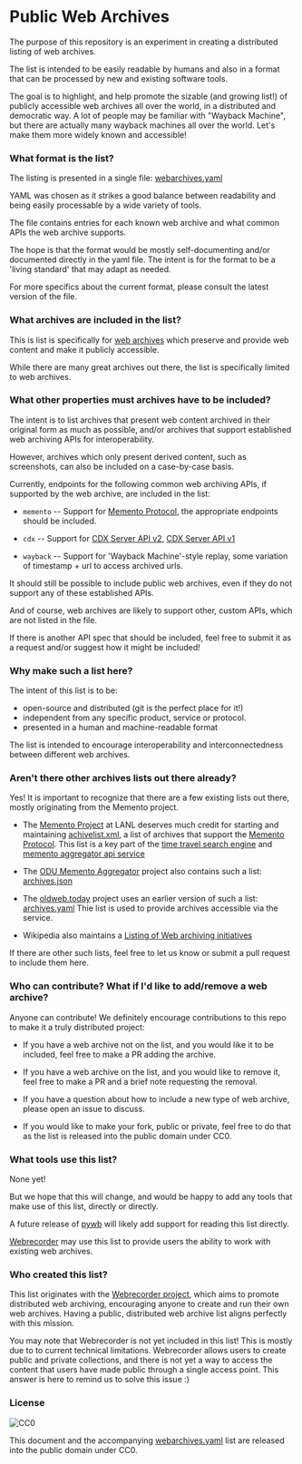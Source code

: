# Public Web Archives

The purpose of this repository is an experiment in creating a distributed listing of web archives.

The list is intended to be easily readable by humans and also in a format that can be processed by new and existing software tools.
 
The goal is to highlight, and help promote the sizable (and growing list!) of publicly accessible web archives all over the world, in a distributed and democratic way. A lot of people may be familiar with "Wayback Machine", but there are actually many wayback machines all over the world. Let's make them more widely known and accessible!


### What format is the list?

The listing is presented in a single file: [webarchives.yaml](webarchives.yaml)

YAML was chosen as it strikes a good balance between readability and being easily processable by a wide variety of tools.

The file contains entries for each known web archive and what common APIs the web archive supports.

The hope is that the format would be mostly self-documenting and/or documented directly in the yaml file. The intent is for the format to be a 'living standard' that may adapt as needed.

For more specifics about the current format, please consult the latest version of the file.


### What archives are included in the list?

This is list is specifically for [web archives](https://en.wikipedia.org/wiki/Web_archiving) which preserve and provide web content and make it publicly accessible.

While there are many great archives out there, the list is specifically limited to web archives.


### What other properties must archives have to be included?

The intent is to list archives that present web content archived in their original form as much as possible, and/or archives that support established web archiving APIs for interoperability.

However, archives which only present derived content, such as screenshots, can also be included on a case-by-case basis.

Currently, endpoints for the following common web archiving APIs, if supported by the web archive, are included in the list:

- `memento` -- Support for [Memento Protocol](https://tools.ietf.org/html/rfc7089), the appropriate endpoints should be included.

- `cdx` -- Support for [CDX Server API v2](https://github.com/ikreymer/pywb/wiki/CDX-Server-API), [CDX Server API v1](https://github.com/internetarchive/wayback/blob/master/wayback-cdx-server/README.md)

- `wayback` -- Support for 'Wayback Machine'-style replay, some variation of timestamp + url to access archived urls.

It should still be possible to include public web archives, even if they do not support any of these established APIs.

And of course, web archives are likely to support other, custom APIs, which are not listed in the file.

If there is another API spec that should be included, feel free to submit it as a request and/or suggest how it might be included!


### Why make such a list here?

The intent of this list is to be:

- open-source and distributed (git is the perfect place for it!)
- independent from any specific product, service or protocol.
- presented in a human and machine-readable format

The list is intended to encourage interoperability and interconnectedness between different web archives.


### Aren't there other archives lists out there already?

Yes! It is important to recognize that there are a few existing lists out there, mostly originating from the Memento project.

 - The [Memento Project](http://timetravel.mementoweb.org/) at LANL deserves much credit for starting and maintaining [achivelist.xml](http://labs.mementoweb.org/aggregator_config/archivelist.xml), a list of archives that support the [Memento Protocol](https://tools.ietf.org/html/rfc7089).
   This list is a key part of the [time travel search engine](http://timetravel.mementoweb.org/about/) and [memento aggregator api service](http://timetravel.mementoweb.org/guide/api/)

 - The [ODU Memento Aggregator](https://github.com/oduwsdl/memgator) project also contains such a list: [archives.json](https://github.com/oduwsdl/memgator/blob/master/archives.json)
 
 - The [oldweb.today](http://oldweb.today/) project uses an earlier version of such a list: [archives.yaml](https://github.com/oldweb-today/netcapsule/blob/master/archives.yaml) Thie list is used to provide archives accessible via the service.

 - Wikipedia also maintains a [Listing of Web archiving initiatives](https://en.wikipedia.org/wiki/List_of_Web_archiving_initiatives)

If there are other such lists, feel free to let us know or submit a pull request to include them here.


### Who can contribute? What if I'd like to add/remove a web archive?

Anyone can contribute! We definitely encourage contributions to this repo to make it a truly distributed project:

- If you have a web archive not on the list, and you would like it to be included, feel free to make a PR adding the archive.

- If you have a web archive on the list, and you would like to remove it, feel free to make a PR and a brief note requesting the removal.

- If you have a question about how to include a new type of web archive, please open an issue to discuss.

- If you would like to make your fork, public or private, feel free to do that as the list is released into the public domain under CC0.


### What tools use this list?

None yet!

But we hope that this will change, and would be happy to add any tools that make use of this list, directly or directly.

A future release of [pywb](https://github.com/ikreymer/pywb) will likely add support for reading this list directly.

[Webrecorder](https://webrecorder.io/) may use this list to provide users the ability to work with existing web archives.


### Who created this list?

This list originates with the [Webrecorder project](https://github.com/webrecorder/), which aims to promote distributed web archiving, encouraging anyone to create and run their own web archives. Having a public, distributed web archive list aligns perfectly with this mission.

You may note that Webrecorder is not yet included in this list! This is mostly due to to current technical limitations. Webrecorder allows users to create public and private collections, and there is not yet a way to access the content that users have made public through a single access point. This answer is here to remind us to solve this issue :)


### License
![CC0](https://licensebuttons.net/p/zero/1.0/88x31.png)

This document and the accompanying [webarchives.yaml](webarchives.yaml) list are released into the public domain under CC0.
